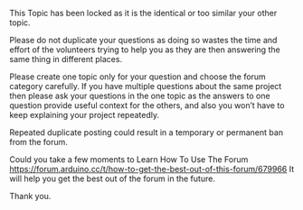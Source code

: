 This Topic has been locked as it is the identical or too similar your other topic.

Please do not duplicate your questions as doing so wastes the time and effort of the volunteers trying to help you as they are then answering the same thing in different places.

Please create one topic only for your question and choose the forum category carefully. If you have multiple questions about the same project then please ask your questions in the one topic as the answers to one question provide useful context for the others, and also you won’t have to keep explaining your project repeatedly.

Repeated duplicate posting could result in a temporary or permanent ban from the forum.

Could you take a few moments to Learn How To Use The Forum
https://forum.arduino.cc/t/how-to-get-the-best-out-of-this-forum/679966
It will help you get the best out of the forum in the future.

Thank you.
